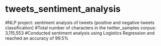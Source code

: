 # tweets_sentiment_analysis
#NLP project: sentiment analysis of tweets (positive and negative tweets classification)
#Total number of characters in the twitter_samples corpus: 3,115,553 
#Conducted sentiment analysis using Logistics Regression and reached an accuracy of 99.5%
